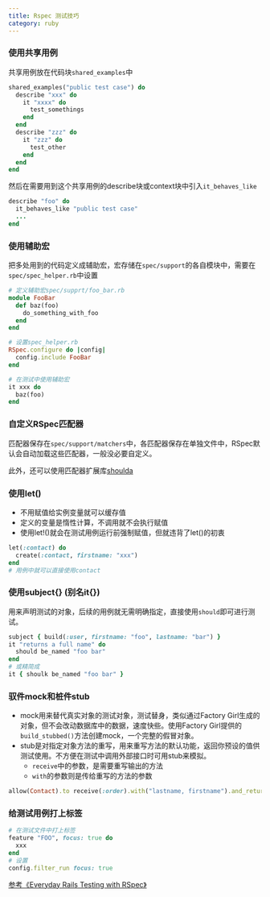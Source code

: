 ```yaml
---
title: Rspec 测试技巧
category: ruby
---
```


### 使用共享用例

共享用例放在代码块`shared_examples`中

~~~ruby
shared_examples("public test case") do
  describe "xxx" do
    it "xxxx" do
      test_somethings
    end
  end
  describe "zzz" do
    it "zzz" do
      test_other
    end
  end
end
~~~

然后在需要用到这个共享用例的describe块或context块中引入`it_behaves_like`

~~~ruby
describe "foo" do
  it_behaves_like "public test case"
  ...
end
~~~

### 使用辅助宏
把多处用到的代码定义成辅助宏，宏存储在`spec/support`的各自模块中，需要在`spec/spec_helper.rb`中设置

~~~ruby
# 定义辅助宏spec/supprt/foo_bar.rb
module FooBar
  def baz(foo)
    do_something_with_foo
  end
end
~~~
~~~ruby
# 设置spec_helper.rb
RSpec.configure do |config|
  config.include FooBar
end
~~~
~~~ruby
# 在测试中使用辅助宏
it xxx do
  baz(foo)
end
~~~

### 自定义RSpec匹配器
匹配器保存在`spec/support/matchers`中，各匹配器保存在单独文件中，RSpec默认会自动加载这些匹配器，一般没必要自定义。

此外，还可以使用匹配器扩展库[shoulda](https://github.com/thoughtbot/shoulda)

### 使用let()
- 不用赋值给实例变量就可以缓存值
- 定义的变量是惰性计算，不调用就不会执行赋值
- 使用let!()就会在测试用例运行前强制赋值，但就违背了let()的初衷

~~~ruby
let(:contact) do
  create(:contact, firstname: "xxx")
end
# 用例中就可以直接使用contact
~~~

### 使用subject{} (别名it{})
用来声明测试的对象，后续的用例就无需明确指定，直接使用`should`即可进行测试。

~~~ruby
subject { build(:user, firstname: "foo", lastname: "bar") }
it "returns a full name" do
  should be_named "foo bar"
end
# 或精简成
it { shoulk be_named "foo bar" }
~~~

### 驭件mock和桩件stub
- mock用来替代真实对象的测试对象，测试替身，类似通过Factory Girl生成的对象，但不会改动数据库中的数据，速度快些。使用Factory Girl提供的`build_stubbed()`方法创建mock，一个完整的假冒对象。
- stub是对指定对象方法的重写，用来重写方法的默认功能，返回你预设的值供测试使用。不方便在测试中调用外部接口时可用stub来模拟。
  + `receive`中的参数，是需要重写输出的方法
  + `with`的参数则是传给重写的方法的参数

~~~ruby
allow(Contact).to receive(:order).with("lastname, firstname").and_return([contact])
~~~


### 给测试用例打上标签
~~~ruby
# 在测试文件中打上标签
feature "FOO", focus: true do
  xxx
end
# 设置
config.filter_run focus: true
~~~

[参考《Everyday Rails Testing with RSpec》](https://leanpub.com/everydayrailsrspec)

